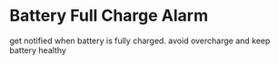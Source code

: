 # Battery Full Charge Alarm

get notified when battery is fully charged.
avoid overcharge and keep battery healthy
